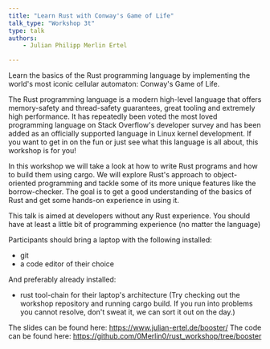 ```yaml
---
title: "Learn Rust with Conway's Game of Life"
talk_type: "Workshop 3t"
type: talk
authors:
    - Julian Philipp Merlin Ertel

---
```

Learn the basics of the Rust programming language by implementing the world's most iconic cellular automaton: Conway's Game of Life.

The Rust programming language is a modern high-level language that offers memory-safety and thread-safety guarantees, great tooling and extremely high performance.
It has repeatedly been voted the most loved programming language on Stack Overflow's developer survey and has been added as an officially supported language in Linux kernel development.
If you want to get in on the fun or just see what this language is all about, this workshop is for you!

In this workshop we will take a look at how to write Rust programs and how to build them using cargo.
We will explore Rust's approach to object-oriented programming and tackle some of its more unique features like the borrow-checker.
The goal is to get a good understanding of the basics of Rust and get some hands-on experience in using it.

This talk is aimed at developers without any Rust experience.
You should have at least a little bit of programming experience (no matter the language)

Participants should bring a laptop with the following installed:
- git
- a code editor of their choice

And preferably already installed:
- rust tool-chain for their laptop's architecture (Try checking out the workshop repository and running cargo build. If you run into problems you cannot resolve, don't sweat it, we can sort it out on the day.)

The slides can be found here: https://www.julian-ertel.de/booster/
The code can be found here: https://github.com/0Merlin0/rust_workshop/tree/booster
